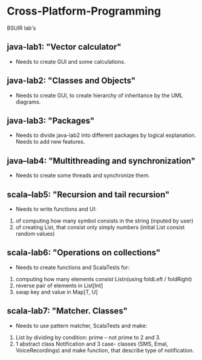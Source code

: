 # Cross-Platform-Programming
BSUIR lab's

## java-lab1: "Vector calculator"
  * Needs to create GUI and some calculations.
    
## java-lab2: "Classes and Objects"
  * Needs to create GUI, to create hierarchy of inheritance by the UML diagrams.

## java-lab3: "Packages"
  * Needs to divide java-lab2 into different packages by logical explanation. Needs to add new features.

## java–lab4: "Multithreading and synchronization"
  * Needs to create some threads and synchronize them. 
  
  ## scala–lab5: "Recursion and tail recursion"
  * Needs to write functions and UI: 
  1) of computing how many symbol consists in the string (inputed by user)
  2) of creating List, that consist only simply numbers (initial List consist random values)
  
  ## scala-lab6: "Operations on collections"
  * Needs to create functions and ScalaTests for:
  1) computing how many elements consist Listn(using foldLeft / foldRight)
  2) reverse pair of elements in List[Int]
  3) swap key and value in Map[T, U]
  
  ## scala-lab7: "Matcher. Classes"
  * Needs to use pattern matcher, ScalaTests and make:
  1) List by dividing by condition: prime – not prime to 2 and 3.
  2) 1 abstract class Notification and 3 case- classes (SMS, Emal, VoiceRecordings) and make function, that describe type of notification.
